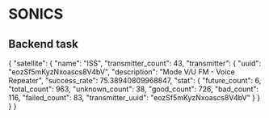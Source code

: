 # SONICS
## Backend task

{
    "satellite": {
        "name": "ISS",
        "transmitter_count": 43,
        "transmitter": {
            "uuid": "eozSf5mKyzNxoascs8V4bV",
            "description": "Mode V/U FM - Voice Repeater",
            "success_rate": 75.38940809968847,
            "stat": {
                "future_count": 6,
                "total_count": 963,
                "unknown_count": 38,
                "good_count": 726,
                "bad_count": 116,
                "failed_count": 83,
                "transmitter_uuid": "eozSf5mKyzNxoascs8V4bV"
            }
        }
    }
}
